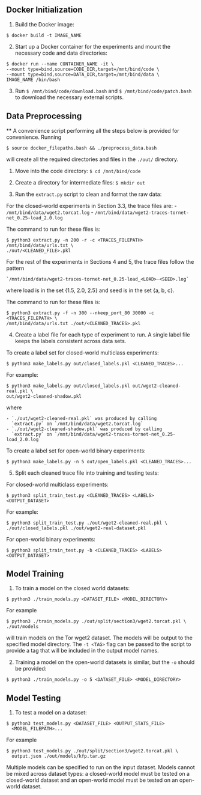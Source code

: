Docker Initialization
---------------------

1. Build the Docker image:

  `$ docker build -t IMAGE_NAME`

2. Start up a Docker container for the experiments and mount the necessary code
and data directories:

  ```
  $ docker run --name CONTAINER_NAME -it \
  --mount type=bind,source=CODE_DIR,target=/mnt/bind/code \
  --mount type=bind,source=DATA_DIR,target=/mnt/bind/data \
  IMAGE_NAME /bin/bash
  ```

3. Run `$ /mnt/bind/code/download.bash` and `$ /mnt/bind/code/patch.bash`
to download the necessary external scripts.

Data Preprocessing
------------------

  ** A convenience script performing all the steps below is provided for
  convenience. Running

  ```
  $ source docker_filepaths.bash && ./preprocess_data.bash
  ```

  will create all the required directories and files in the `./out/` directory.

1. Move into the code directory: `$ cd /mnt/bind/code`

2. Create a directory for intermediate files: `$ mkdir out`

3. Run the `extract.py` script to clean and format the raw data:

  For the closed-world experiments in Section 3.3, the trace files are:
    - `/mnt/bind/data/wget2.torcat.log`
    - `/mnt/bind/data/wget2-traces-tornet-net_0.25-load_2.0.log`

  The command to run for these files is:

  ```
  $ python3 extract.py -n 200 -r -c <TRACES_FILEPATH> /mnt/bind/data/urls.txt \
  ./out/<CLEANED_FILE>.pkl
  ```

  For the rest of the experiments in Sections 4 and 5, the trace files follow
  the pattern

    `/mnt/bind/data/wget2-traces-tornet-net_0.25-load_<LOAD>-<SEED>.log`

  where load is in the set {1.5, 2.0, 2.5} and seed is in the set {a, b, c}.

  The command to run for these files is:

  ```
  $ python3 extract.py -f -n 300 --nkeep_port_80 30000 -c <TRACES_FILEPATH> \
  /mnt/bind/data/urls.txt ./out/<CLEANED_TRACES>.pkl
  ```

4. Create a label file for each type of experiment to run. A single label file
keeps the labels consistent across data sets.

  To create a label set for closed-world multiclass experiments:

  ```
  $ python3 make_labels.py out/closed_labels.pkl <CLEANED_TRACES>...
  ```

  For example:

  ```
  $ python3 make_labels.py out/closed_labels.pkl out/wget2-cleaned-real.pkl \
  out/wget2-cleaned-shadow.pkl 
  ```

  where 

    - `./out/wget2-cleaned-real.pkl` was produced by calling
      `extract.py` on `/mnt/bind/data/wget2.torcat.log`
    - `./out/wget2-cleaned-shadow.pkl` was produced by calling
      `extract.py` on `/mnt/bind/data/wget2-traces-tornet-net_0.25-load_2.0.log`

  To create a label set for open-world binary experiments:

  ```
  $ python3 make_labels.py -n 5 out/open_labels.pkl <CLEANED_TRACES>...
  ```

5. Split each cleaned trace file into training and testing tests:

  For closed-world multiclass experiments:

  ```
  $ python3 split_train_test.py <CLEANED_TRACES> <LABELS> <OUTPUT_DATASET>
  ```

  For example:

  ```
  $ python3 split_train_test.py ./out/wget2-cleaned-real.pkl \
  ./out/closed_labels.pkl ./out/wget2-real-dataset.pkl
  ```

  For open-world binary experiments:

  ```
  $ python3 split_train_test.py -b <CLEANED_TRACES> <LABELS> <OUTPUT_DATASET>
  ```

Model Training
--------------

1. To train a model on the closed world datasets:

  ```
  $ python3 ./train_models.py <DATASET_FILE> <MODEL_DIRECTORY>
  ```

  For example

  ```
  $ python3 ./train_models.py ./out/split/section3/wget2.torcat.pkl \
  ./out/models
  ```

  will train models on the Tor wget2 dataset. The models will be output to the
  specified model directory. The `-t <TAG>` flag can be passed to the script
  to provide a tag that will be included in the output model names.

2. Training a model on the open-world datasets is similar, but the `-o` should
be provided:

  ```
  $ python3 ./train_models.py -o 5 <DATASET_FILE> <MODEL_DIRECTORY>
  ```

Model Testing
-------------

1. To test a model on a dataset:

  ```
  $ python3 test_models.py <DATASET_FILE> <OUTPUT_STATS_FILE>
    <MODEL_FILEPATH>...
  ```

  For example

  ```
  $ python3 test_models.py ./out/split/section3/wget2.torcat.pkl \
    output.json ./out/models/kfp.tar.gz
  ```

  Multiple models can be specified to run on the input dataset. Models cannot be
  mixed across dataset types: a closed-world model must be tested on a
  closed-world dataset and an open-world model must be tested on an open-world
  dataset.
